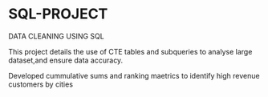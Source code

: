 # SQL-PROJECT
DATA CLEANING  USING  SQL

This project details the use of CTE tables and subqueries to analyse large dataset,and ensure data accuracy.

Developed cummulative sums and ranking maetrics to identify high revenue customers by cities
